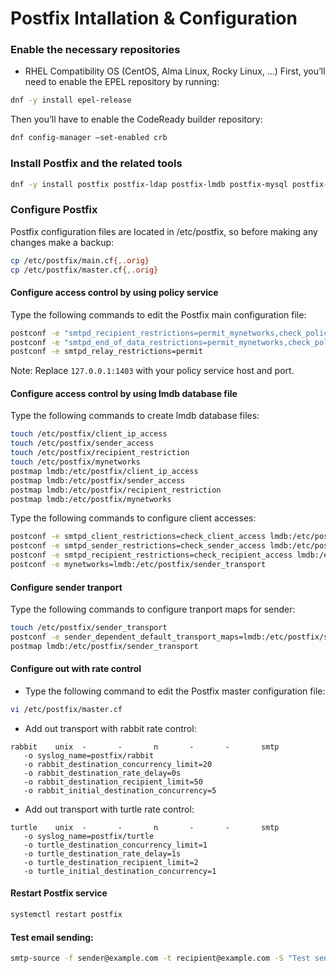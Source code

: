 Postfix Intallation & Configuration 
===================================

### Enable the necessary repositories
* RHEL Compatibility OS (CentOS, Alma Linux, Rocky Linux, ...)
First, you’ll need to enable the EPEL repository by running:
```sh
dnf -y install epel-release
```

Then you’ll have to enable the CodeReady builder repository:
```sh
dnf config-manager –set-enabled crb
```

### Install Postfix and the related tools
```sh
dnf -y install postfix postfix-ldap postfix-lmdb postfix-mysql postfix-pcre
```

### Configure Postfix
Postfix configuration files are located in /etc/postfix,
so before making any changes make a backup:
```sh
cp /etc/postfix/main.cf{,.orig}
cp /etc/postfix/master.cf{,.orig}
```

#### Configure access control by using policy service
Type the following commands to edit the Postfix main configuration file:
```sh
postconf -e "smtpd_recipient_restrictions=permit_mynetworks,check_policy_service inet:127.0.0.1:1403,reject"
postconf -e "smtpd_end_of_data_restrictions=permit_mynetworks,check_policy_service inet:127.0.0.1:1403,reject"
postconf -e smtpd_relay_restrictions=permit
```
Note: Replace `127.0.0.1:1403` with your policy service host and port.

#### Configure access control by using lmdb database file
Type the following commands to create lmdb database files:
```sh
touch /etc/postfix/client_ip_access
touch /etc/postfix/sender_access
touch /etc/postfix/recipient_restriction
touch /etc/postfix/mynetworks
postmap lmdb:/etc/postfix/client_ip_access
postmap lmdb:/etc/postfix/sender_access
postmap lmdb:/etc/postfix/recipient_restriction
postmap lmdb:/etc/postfix/mynetworks
```

Type the following commands to configure client accesses:
```sh
postconf -e smtpd_client_restrictions=check_client_access lmdb:/etc/postfix/client_ip_access,reject
postconf -e smtpd_sender_restrictions=check_sender_access lmdb:/etc/postfix/sender_access,reject
postconf -e smtpd_recipient_restrictions=check_recipient_access lmdb:/etc/postfix/recipient_restriction
postconf -e mynetworks=lmdb:/etc/postfix/sender_transport
```

#### Configure sender tranport
Type the following commands to configure tranport maps for sender:
```sh
touch /etc/postfix/sender_transport
postconf -e sender_dependent_default_transport_maps=lmdb:/etc/postfix/sender_transport
postmap lmdb:/etc/postfix/sender_transport
```

#### Configure out with rate control

* Type the following command to edit the Postfix master configuration file:
```sh
vi /etc/postfix/master.cf
```

* Add out transport with rabbit rate control:
```
rabbit    unix  -       -       n       -       -       smtp
   -o syslog_name=postfix/rabbit
   -o rabbit_destination_concurrency_limit=20
   -o rabbit_destination_rate_delay=0s
   -o rabbit_destination_recipient_limit=50
   -o rabbit_initial_destination_concurrency=5
```

* Add out transport with turtle rate control:
```
turtle    unix  -       -       n       -       -       smtp
   -o syslog_name=postfix/turtle
   -o turtle_destination_concurrency_limit=1
   -o turtle_destination_rate_delay=1s
   -o turtle_destination_recipient_limit=2
   -o turtle_initial_destination_concurrency=1
```

#### Restart Postfix service
```sh
systemctl restart postfix
```

#### Test email sending:
```sh
smtp-source -f sender@example.com -t recipient@example.com -S "Test send mail" 127.0.0.1:25
```
